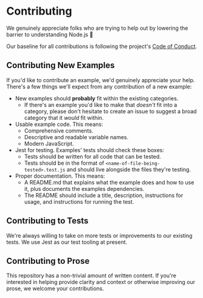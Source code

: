# Contributing

We genuinely appreciate folks who are trying to help out by lowering the barrier to understanding Node.js 🤗

Our baseline for all contributions is following the project's [Code of Conduct](./CODE_OF_CONDUCT.md).

## Contributing New Examples

If you'd like to contribute an example, we'd genuinely appreciate your help. There's a few things we'll expect from any contribution of a new example:

- New examples should **probably** fit within the existing categories.
  - If there's an example you'd like to make that _doesn't_ fit into a category, please don't hesitate to create an issue to suggest a broad category that it _would_ fit within.
- Usable example code. This means:
  - Comprehensive comments.
  - Descriptive and readable variable names.
  - Modern JavaScript.
- Jest for testing. Examples' tests should check these boxes:
  - Tests should be written for all code that can be tested.
  - Tests should be in the format of `<name-of-file-being-tested>.test.js` and should live alongside the files they're testing.
- Proper documentation. This means:
  - A README.md that explains what the example does and how to use it, plus documents the examples dependencies.
  - The README should include a title, description, instructions for usage, and instructions for running the test.

## Contributing to Tests

We're always willing to take on more tests or improvements to our existing tests. We use Jest as our test tooling at present.

## Contributing to Prose

This repository has a non-trivial amount of written content. If you're interested in helping provide clarity and context or otherwise improving our prose, we welcome your contributions.
